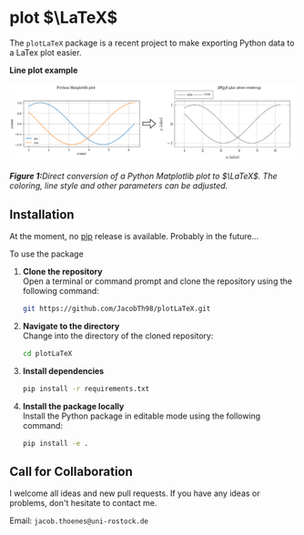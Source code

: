 # plot $\LaTeX$

The `plotLaTeX` package is a recent project to make exporting Python data to a LaTex plot easier.

**Line plot example**

<p align="center">
    <img src="images/example_line_plot.png" alt="Fig1" width="800px">
</p>
<p>
    <em><b>Figure 1:</b>Direct conversion of a Python Matplotlib plot to $\LaTeX$. The coloring, line style and other parameters can be adjusted.</em>
</p>

## Installation

At the moment, no [pip](https://pypi.org/) release is available. Probably in the future...

To use the package

1. **Clone the repository**  
   Open a terminal or command prompt and clone the repository using the following command:
   ```bash
   git https://github.com/JacobTh98/plotLaTeX.git

2. **Navigate to the directory**  
   Change into the directory of the cloned repository:
   ```bash
   cd plotLaTeX

3. **Install dependencies**
   ```bash
   pip install -r requirements.txt

4. **Install the package locally**  
   Install the Python package in editable mode using the following command:
   ```bash
   pip install -e .


## Call for Collaboration

I welcome all ideas and new pull requests.
If you have any ideas or problems, don't hesitate to contact me.

Email: `jacob.thoenes@uni-rostock.de`

